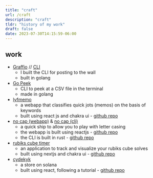```yaml
---
title: "craft"
url: /craft
description: "craft"
tldr: "history of my work"
draft: false
date: 2023-07-30T14:15:59-06:00
---
```


## work

- [Graffio](https://graffio.xyz) // [CLI](https://github.com/shubhxms/graffio)
  - I built the CLI for posting to the wall
  - built in golang
- [Go Peek](https://github.com/shubhxms/gopeek)
  - CLI to peek at a CSV file in the terminal
  - made in golang
- [lyfmemo](https://lyfmemo.vercel.app/)
  - a webapp that classifies quick jots (memos) on the basis of keywords
  - built using react js and chakra ui - [github repo](https://github.com/shubhxms/lyfmemo)
- [no cap (webapp)](https://no-cap.vercel.app/) & [no cap (cli)](https://no-cap.netlify.app/)
  - a quick ship to allow you to play with letter casing
  - the webapp is built using reactjs - [github repo](https://github.com/shubhxms/no-cap)
  - the CLI is built in rust - [github repo](https://github.com/shubhxms/nocap)
- [rubiks cube timer](https://cubetimer.vercel.app/)
  - an application to track and visualize your rubiks cube solves
  - built using nextjs and chakra ui - [github repo](https://github.com/shubhxms/cubetimer)
- [cydekyk](https://cydekyk.vercel.app/)
  - a store on solana
  - built using react, following a tutorial - [github repo](https://github.com/shubhxms/cydekyk)
